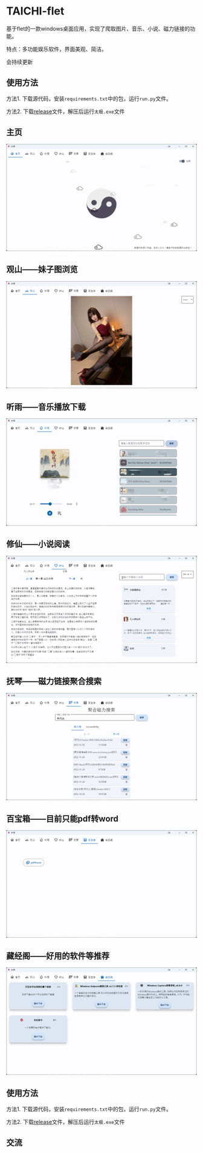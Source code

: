 # TAICHI-flet
 基于flet的一款windows桌面应用，实现了爬取图片、音乐、小说、磁力链接的功能。

 特点：多功能娱乐软件，界面美观、简洁。
 
会持续更新

## 使用方法
方法1. 下载源代码，安装`requirements.txt`中的包，运行`run.py`文件。

方法2. 下载[release](https://github.com/cuifengcn/TAICHI-flet/releases/tag/publish)文件，解压后运行`太极.exe`文件


## 主页
![主页](./docs/主页.png)

## 观山——妹子图浏览
![观山](./docs/图片.png)

## 听雨——音乐播放下载
![听雨](./docs/音乐.png)

## 修仙——小说阅读
![修仙](./docs/小说.png)

## 抚琴——磁力链接聚合搜索
![抚琴](./docs/磁力.png)

## 百宝箱——目前只能pdf转word
![百宝箱](./docs/工具.png)

## 藏经阁——好用的软件等推荐
![藏经阁](./docs/软件.png)

## 使用方法
方法1. 下载源代码，安装`requirements.txt`中的包，运行`run.py`文件。

方法2. 下载[release](https://github.com/cuifengcn/TAICHI-flet/releases/tag/publish)文件，解压后运行`太极.exe`文件

## 交流

[//]: # (![公众号]&#40;./docs/gongzhonghao.jpg&#41;)